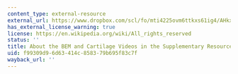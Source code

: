```yaml
---
content_type: external-resource
external_url: https://www.dropbox.com/scl/fo/mti4225ovm6ttkxs61ig4/AHkxJ8QfOgvelfJr8MMNAkE/Supplementary%20Resources/Videos%20%28to%20be%20updated%20with%20time%29?dl=0&preview=2+About+the+CEM+and+Cartilage+Videos+in+the+Supplementary+Resources.pdf&rlkey=lk9sc8zmko2ozm8m59o8qza0y&subfolder_nav_tracking=1
has_external_license_warning: true
license: https://en.wikipedia.org/wiki/All_rights_reserved
status: ''
title: About the BEM and Cartilage Videos in the Supplementary Resources (PDF)
uid: f99309d9-6d63-414c-8583-79b695f83c7f
wayback_url: ''
---
```

